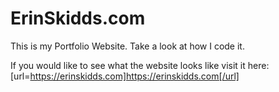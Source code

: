 # ErinSkidds.com
 This is my Portfolio Website. Take a look at how I code it.

 If you would like to see what the website looks like visit it here: [url=https://erinskidds.com]https://erinskidds.com[/url]